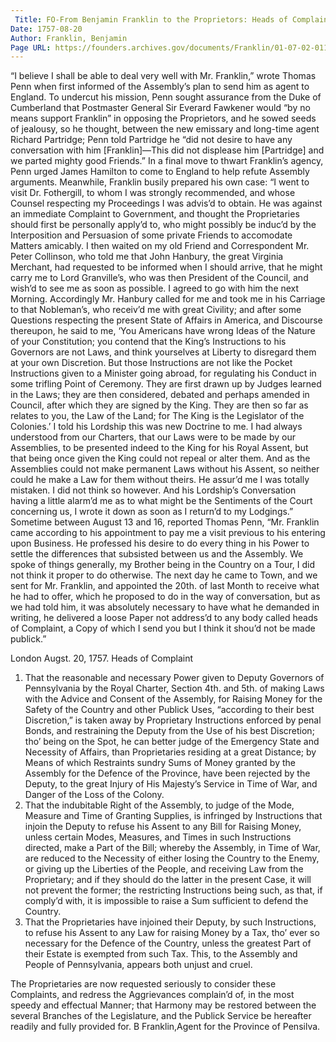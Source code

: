 ```yaml
---
 Title: FO-From Benjamin Franklin to the Proprietors: Heads of Complaint, 20 August 1757
Date: 1757-08-20
Author: Franklin, Benjamin
Page URL: https://founders.archives.gov/documents/Franklin/01-07-02-0111
---
```


“I believe I shall be able to deal very well with Mr. Franklin,” wrote Thomas Penn when first informed of the Assembly’s plan to send him as agent to England. To undercut his mission, Penn sought assurance from the Duke of Cumberland that Postmaster General Sir Everard Fawkener would “by no means support Franklin” in opposing the Proprietors, and he sowed seeds of jealousy, so he thought, between the new emissary and long-time agent Richard Partridge; Penn told Partridge he “did not desire to have any conversation with him [Franklin]—This did not displease him [Partridge] and we parted mighty good Friends.” In a final move to thwart Franklin’s agency, Penn urged James Hamilton to come to England to help refute Assembly arguments.
Meanwhile, Franklin busily prepared his own case: “I went to visit Dr. Fothergill, to whom I was strongly recommended, and whose Counsel respecting my Proceedings I was advis’d to obtain. He was against an immediate Complaint to Government, and thought the Proprietaries should first be personally apply’d to, who might possibly be induc’d by the Interposition and Persuasion of some private Friends to accomodate Matters amicably. I then waited on my old Friend and Correspondent Mr. Peter Collinson, who told me that John Hanbury, the great Virginia Merchant, had requested to be informed when I should arrive, that he might carry me to Lord Granville’s, who was then President of the Council, and wish’d to see me as soon as possible. I agreed to go with him the next Morning. Accordingly Mr. Hanbury called for me and took me in his Carriage to that Nobleman’s, who receiv’d me with great Civility; and after some Questions respecting the present State of Affairs in America, and Discourse thereupon, he said to me, ‘You Americans have wrong Ideas of the Nature of your Constitution; you contend that the King’s Instructions to his Governors are not Laws, and think yourselves at Liberty to disregard them at your own Discretion. But those Instructions are not like the Pocket Instructions given to a Minister going abroad, for regulating his Conduct in some trifling Point of Ceremony. They are first drawn up by Judges learned in the Laws; they are then considered, debated and perhaps amended in Council, after which they are signed by the King. They are then so far as relates to you, the Law of the Land; for The King is the Legislator of the Colonies.’ I told his Lordship this was new Doctrine to me. I had always understood from our Charters, that our Laws were to be made by our Assemblies, to be presented indeed to the King for his Royal Assent, but that being once given the King could not repeal or alter them. And as the Assemblies could not make permanent Laws without his Assent, so neither could he make a Law for them without theirs. He assur’d me I was totally mistaken. I did not think so however. And his Lordship’s Conversation having a little alarm’d me as to what might be the Sentiments of the Court concerning us, I wrote it down as soon as I return’d to my Lodgings.”
Sometime between August 13 and 16, reported Thomas Penn, “Mr. Franklin came according to his appointment to pay me a visit previous to his entering upon Business. He professed his desire to do every thing in his Power to settle the differences that subsisted between us and the Assembly. We spoke of things generally, my Brother being in the Country on a Tour, I did not think it proper to do otherwise. The next day he came to Town, and we sent for Mr. Franklin, and appointed the 20th. of last Month to receive what he had to offer, which he proposed to do in the way of conversation, but as we had told him, it was absolutely necessary to have what he demanded in writing, he delivered a loose Paper not address’d to any body called heads of Complaint, a Copy of which I send you but I think it shou’d not be made publick.”
 
London Augst. 20, 1757.
Heads of Complaint
1. That the reasonable and necessary Power given to Deputy Governors of Pennsylvania by the Royal Charter, Section 4th. and 5th. of making Laws with the Advice and Consent of the Assembly, for Raising Money for the Safety of the Country and other Publick Uses, “according to their best Discretion,” is taken away by Proprietary Instructions enforced by penal Bonds, and restraining the Deputy from the Use of his best Discretion; tho’ being on the Spot, he can better judge of the Emergency State and Necessity of Affairs, than Proprietaries residing at a great Distance; by Means of which Restraints sundry Sums of Money granted by the Assembly for the Defence of the Province, have been rejected by the Deputy, to the great Injury of His Majesty’s Service in Time of War, and Danger of the Loss of the Colony.
2. That the indubitable Right of the Assembly, to judge of the Mode, Measure and Time of Granting Supplies, is infringed by Instructions that injoin the Deputy to refuse his Assent to any Bill for Raising Money, unless certain Modes, Measures, and Times in such Instructions directed, make a Part of the Bill; whereby the Assembly, in Time of War, are reduced to the Necessity of either losing the Country to the Enemy, or giving up the Liberties of the People, and receiving Law from the Proprietary; and if they should do the latter in the present Case, it will not prevent the former; the restricting Instructions being such, as that, if comply’d with, it is impossible to raise a Sum sufficient to defend the Country.
3. That the Proprietaries have injoined their Deputy, by such Instructions, to refuse his Assent to any Law for raising Money by a Tax, tho’ ever so necessary for the Defence of the Country, unless the greatest Part of their Estate is exempted from such Tax. This, to the Assembly and People of Pennsylvania, appears both unjust and cruel.

The Proprietaries are now requested seriously to consider these Complaints, and redress the Aggrievances complain’d of, in the most speedy and effectual Manner; that Harmony may be restored between the several Branches of the Legislature, and the Publick Service be hereafter readily and fully provided for.
B Franklin,Agent for the Province of Pensilva.


